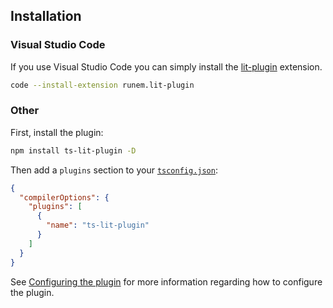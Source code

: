 ## Installation

### Visual Studio Code

If you use Visual Studio Code you can simply install the [lit-plugin](https://marketplace.visualstudio.com/items?itemName=runem.lit-plugin) extension.

```bash
code --install-extension runem.lit-plugin
```

### Other

First, install the plugin:

```bash
npm install ts-lit-plugin -D
```

Then add a `plugins` section to your [`tsconfig.json`](http://www.typescriptlang.org/docs/handbook/tsconfig-json.html):

```json
{
  "compilerOptions": {
    "plugins": [
      {
        "name": "ts-lit-plugin"
      }
    ]
  }
}
```

See [Configuring the plugin](#configuring-the-plugin) for more information regarding how to configure the plugin.
